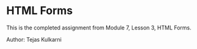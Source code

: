 # HTML Forms
This is the completed assignment from Module 7, Lesson 3, HTML Forms.

Author: Tejas Kulkarni
